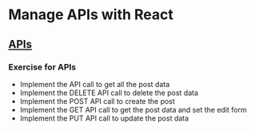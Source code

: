 # Manage APIs with React

## [APIs](https://codesandbox.io/s/green-architecture-d9wgo)
### Exercise for APIs
* Implement the API call to get all the post data
* Implement the DELETE API call to delete the post data
* Implement the POST API call to create the post
* Implement the GET API call to get the post data and set the edit form
* Implement the PUT API call to update the post data 
